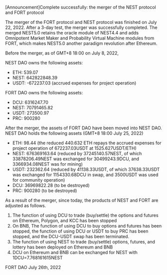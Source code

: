 [Announcement]Complete successfully: the merger of the NEST protocol and FORT protocol

The merger of the FORT protocol and NEST protocol was finished on July 22, 2022. After a 3-day test, the merger was successfully completed. The merged NEST5.0 retains the oracle module of NEST4.4 and adds Omnipotent Market Maker and Probability Virtual Machine modules from FORT, which makes NEST5.0 another paradigm revolution after Ethereum.

Before the merger, as of GMT+8 18:00 on July 8, 2022,

NEST DAO owns the following assets:
- ETH: 539.07
- NEST: 642822848.39
- USDT: -672237.03 (accrued expenses for project operation)

FORT DAO owns the following assets:
- DCU: 6316247.70
- NEST: 70791465.82
- USDT: 273500.97
- PRC: 900280


After the merger, the assets of FORT DAO have been moved into NEST DAO. NEST DAO holds the following assets (GMT+8 18:00 July 25, 2022)

- ETH: 98.44 (the reduced 440.632 ETH repays the accrued expenses for project operation of 672237.03USDT at 1525.627USDT/ETH)
- NEST: 676369163.64 (reduced by 37245140.57NEST, of which 33878206.49NEST was exchanged for 30499243.9DCU, and 3366934.08NEST was for mining)
- USDT: 232362.64 (reduced by 41138.33USDT, of which 37638.33USDT was exchanged for 1154330.68DCU in swap, and 3500USDT was used for community operation)
- DCU: 36969822.28 (to be destroyed)
- PRC: 900280 (to be destroyed)


As a result of the merger, since today, the products of NEST and FORT are adjusted as follows.
1. The function of using DCU to trade (buy/settle) the options and futures on Ethereum, Polygon, and KCC has been stopped
2. On BNB, The function of using DCU to buy options and futures has been stopped, the function of using DCU or USDT to buy PRC has been stopped, and the DCU-USDT swap has been terminated.
3. The function of using NEST to trade (buy/settle) options, futures, and lottery has been deployed on Ethereum and BNB
4. DCU on Ethereum and BNB can be exchanged for NEST with 1DCU=7.768161615NEST


FORT DAO
July 26th, 2022

